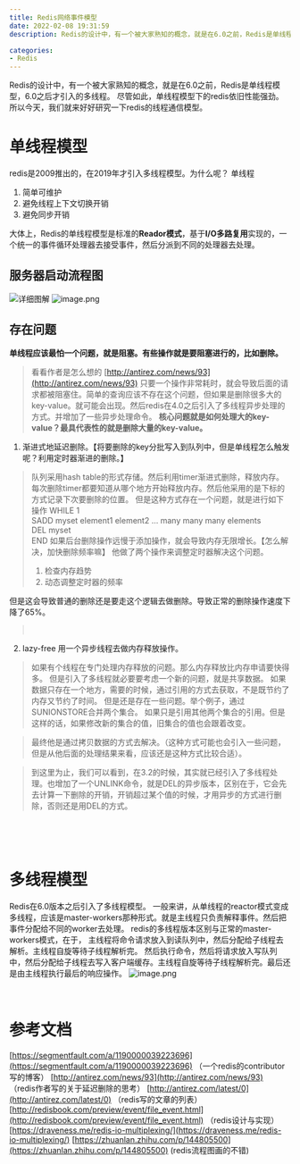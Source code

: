```yaml
---
title: Redis网络事件模型
date: 2022-02-08 19:31:59
description: Redis的设计中，有一个被大家熟知的概念，就是在6.0之前，Redis是单线程模型，6.0之后才引入的多线程。

categories:
- Redis
---
```

<meta name="referrer" content="no-referrer" />
<!-- more -->
Redis的设计中，有一个被大家熟知的概念，就是在6.0之前，Redis是单线程模型，6.0之后才引入的多线程。
尽管如此，单线程模型下的redis依旧性能强劲。
所以今天，我们就来好好研究一下redis的线程通信模型。

# 单线程模型
redis是2009推出的，在2019年才引入多线程模型。为什么呢？
单线程

1. 简单可维护
1. 避免线程上下文切换开销
1. 避免同步开销



大体上，Redis的单线程模型是标准的**Reador模式**，基于**I/O多路复用**实现的，一个统一的事件循环处理器去接受事件，然后分派到不同的处理器去处理。
## 服务器启动流程图
![](https://cdn.nlark.com/yuque/__puml/8edd221a204eefb854da24682a8dd270.svg#lake_card_v2=eyJ0eXBlIjoicHVtbCIsImNvZGUiOiJAc3RhcnR1bWxcblxuc3RhcnRcblxuOuWQr-WKqOacjeWKoeWZqOWRveS7pDtcbjror7vlj5bmnI3liqHlmajphY3nva47XG465Yid5aeL5YyW5pyN5Yqh5ZmoO1xuOuS7juejgeebmOivu-WPluaVsOaNrjtcbjrlkK_liqjkuovku7blvqrnjq87XG46YmVmb3Jlc2xlZXDlm57osIPvvIjmnIDkuLvopoHnmoTlt6XkvZzlsLHmmK_lsIblvoXlhpnlm57nmoTmlbDmja7lhpnlm57nu5nlrqLmiLfnq6_vvIzlpoLmnpzlhpnkuI3lrozlsLHms6jlhozlhpnlhaXlm57osIPlh73mlbDvvIk7XG466K6h566X5LiL5qyh5pe26Ze05LqL5Lu255qE5pe26Ze0O1xuOuiOt-WPluWGheaguOivu-WGmeS6i-S7tu-8jOWwhuebuOWFs-ivu-WGmeS6i-S7tuaUvuWFpeWIsOWkhOeQhuWIl-ihqOS4rTtcbmlmICjmnInkuovku7blj5HnlJ8pIHRoZW4oeWVzKVxuXHQ65aSE55CG5paH5Lu25LqL5Lu25YiG5Y-RO1xuXHRzcGxpdFxuXHRcdDrlpITnkIbov57mjqXlupTnrZQ7XG5cdHNwbGl0IGFnYWluIFxuXHRcdDrlpITnkIbor7fmsYLlpITnkIbkuovku7Y7XG5cdHNwbGl0IGFnYWluIFxuXHRcdDrlpITnkIblhpnlm57kuovku7Y7XG5cdGVuZCBzcGxpdFxuZWxzZSAobm8pXG5cdDrlpITnkIbml7bpl7Tkuovku7Y7XG5lbmRpZlxuc3RvcFxuXG5AZW5kdW1sIiwidXJsIjoiaHR0cHM6Ly9jZG4ubmxhcmsuY29tL3l1cXVlL19fcHVtbC84ZWRkMjIxYTIwNGVlZmI4NTRkYTI0NjgyYThkZDI3MC5zdmciLCJpZCI6Inh2MUNyIiwibWFyZ2luIjp7InRvcCI6dHJ1ZSwiYm90dG9tIjp0cnVlfSwiY2FyZCI6ImRpYWdyYW0ifQ==)详细图解
![image.png](https://cdn.nlark.com/yuque/0/2021/png/21760570/1636026374931-90221e1e-28be-438c-9e5c-2080e029ad28.png#clientId=u56ea2d30-4eee-4&from=paste&height=1296&id=ucdce5fa8&margin=%5Bobject%20Object%5D&name=image.png&originHeight=1296&originWidth=1240&originalType=binary&ratio=1&size=383452&status=done&style=none&taskId=u5164b8ca-ef62-4aff-9b0f-97970bb423e&width=1240)
## 存在问题
**单线程应该最怕一个问题，就是阻塞。有些操作就是要阻塞进行的，比如删除。**
> 看看作者是怎么想的
> [http://antirez.com/news/93](http://antirez.com/news/93)
只要一个操作非常耗时，就会导致后面的请求都被阻塞住。简单的查询应该不存在这个问题，但如果是删除很多大的key-value。就可能会出现。然后redis在4.0之后引入了多线程异步处理的方式。并增加了一些异步处理命令。
**核心问题就是如何处理大的key-value？最具代表性的就是删除大量的key-value。**

1. 渐进式地延迟删除。【将要删除的key分批写入到队列中，但是单线程怎么触发呢？利用定时器渐进的删除。】
> 队列采用hash table的形式存储。然后利用timer渐进式删除，释放内存。每次删除timer都要知道从哪个地方开始释放内存。然后他采用的是下标的方式记录下次要删除的位置。
> 但是这种方式存在一个问题，就是进行如下操作
> WHILE 1        
>  SADD myset element1 element2 … many many many elements        
>  DEL myset    
> END
> 如果后台删除操作远慢于添加操作，就会导致内存无限增长。【怎么解决，加快删除频率嘛】
> 他做了两个操作来调整定时器解决这个问题。
> 1. 检查内存趋势
> 1. 动态调整定时器的频率
> 
但是这会导致普通的删除还是要走这个逻辑去做删除。导致正常的删除操作速度下降了65%。
> ​


2. lazy-free 用一个异步线程去做内存释放操作。
> 如果有个线程在专门处理内存释放的问题。那么内存释放比内存申请要快得多。
> 但是引入了多线程就必要要考虑一个新的问题，就是共享数据。
> 如果数据只存在一个地方，需要的时候，通过引用的方式去获取，不是既节约了内存又节约了时间。
> 但是还是存在一些问题。举个例子，通过SUNIONSTORE合并两个集合。
> 如果只是引用其他两个集合的引用。但是这样的话，如果修改新的集合的值，旧集合的值也会跟着改变。
> ​

> 最终他是通过拷贝数据的方式去解决。（这种方式可能也会引入一些问题， 但是从他后面的处理结果来看，应该还是这种方式比较合适）。
> ​

> 到这里为止，我们可以看到，在3.2的时候，其实就已经引入了多线程处理。也增加了一个UNLINK命令，就是DEL的异步版本，区别在于，它会先去计算一下删除的开销，开销超过某个值的时候，才用异步的方式进行删除，否则还是用DEL的方式。

​

​

# 多线程模型
Redis在6.0版本之后引入了多线程模型。
一般来讲，从单线程的reactor模式变成多线程，应该是master-workers那种形式。就是主线程只负责解释事件。然后把事件分配给不同的worker去处理。
redis的多线程版本区别与正常的master-workers模式，在于，
主线程将命令请求放入到读队列中，然后分配给子线程去解析。主线程自旋等待子线程解析完。
然后执行命令，然后将请求放入写队列中，然后分配给子线程去写入客户端缓存。主线程自旋等待子线程解析完。最后还是由主线程执行最后的响应操作。
![image.png](https://cdn.nlark.com/yuque/0/2021/png/21760570/1636027604742-e71f6871-7b65-4868-8e43-352138d22d19.png#clientId=u56ea2d30-4eee-4&from=paste&height=1988&id=u1cc811f7&margin=%5Bobject%20Object%5D&name=image.png&originHeight=1988&originWidth=2092&originalType=binary&ratio=1&size=1008800&status=done&style=none&taskId=u061e7484-5d3b-4883-a4fc-8ddba1777ca&width=2092)
​

​

# 参考文档
[https://segmentfault.com/a/1190000039223696](https://segmentfault.com/a/1190000039223696) （一个redis的contributor写的博客）
[http://antirez.com/news/93](http://antirez.com/news/93) （redis作者写的关于延迟删除的思考）
[http://antirez.com/latest/0](http://antirez.com/latest/0) （redis写的文章的列表）
[http://redisbook.com/preview/event/file_event.html](http://redisbook.com/preview/event/file_event.html) （redis设计与实现）
[https://draveness.me/redis-io-multiplexing/](https://draveness.me/redis-io-multiplexing/) 
[https://zhuanlan.zhihu.com/p/144805500](https://zhuanlan.zhihu.com/p/144805500) (redis流程图画的不错)
